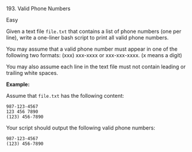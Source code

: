 193\. Valid Phone Numbers

Easy

Given a text file `file.txt` that contains a list of phone numbers (one per line), write a one-liner bash script to print all valid phone numbers.

You may assume that a valid phone number must appear in one of the following two formats: (xxx) xxx-xxxx or xxx-xxx-xxxx. (x means a digit)

You may also assume each line in the text file must not contain leading or trailing white spaces.

**Example:**

Assume that `file.txt` has the following content:

    987-123-4567
    123 456 7890
    (123) 456-7890 

Your script should output the following valid phone numbers:

    987-123-4567
    (123) 456-7890 